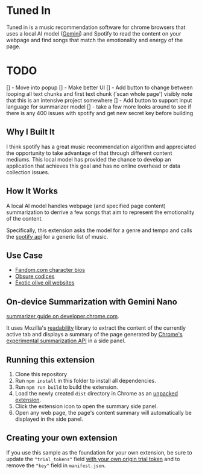# Tuned In

Tuned in is a music recommendation software for chrome browsers that uses a local AI model ([Gemini](https://blog.google/technology/ai/google-gemini-ai/)) and Spotify to read the content on your webpage and find songs that match the emotionality and energy of the page.

# TODO
[] - Move into popup
[] - Make better UI
[] - Add button to change between looping all text chunks and first text chunk ('scan whole page') visibly note that this is an intensive project somewhere
[] - Add button to support input language for summarizer model
[] - take a few more looks around to see if there is any 400 issues with spotify and get new secret key before building

## Why I Built It

I think spotify has a great music recommendation algorithm and appreciated the opportunity to take advantage of that through different content mediums. This local model has provided the chance to develop an application that achieves this goal and has no online overhead or data collection issues.

## How It Works

A local AI model handles webpage (and specified page content) summarization to derrive a few songs that aim to represent the emotionality of the content. 

Specifically, this extension asks the model for a genre and tempo and calls the [spotify api](https://developer.spotify.com/) for a generic list of music. 

## Use Case

- [Fandom.com character bios](https://metalgear.fandom.com/wiki/Solid_Snake)
- [Obsure codices](https://sacred-texts.com/alc/emerald.htm)
- [Exotic olive oil websites](https://groveandvine.com/our-process/)



## On-device Summarization with Gemini Nano

[summarizer guide on developer.chrome.com](https://developer.chrome.com/docs/ai/summarizer-api).

It uses Mozilla's [readability](https://github.com/mozilla/readability) library to extract the content of the currently active tab and displays a summary of the page generated by [Chrome's experimental summarization API](https://developer.chrome.com/blog/august2024-summarization-ai) in a side panel.

## Running this extension

1. Clone this repository
2. Run `npm install` in this folder to install all dependencies.
3. Run `npm run build` to build the extension.
4. Load the newly created `dist` directory in Chrome as an [unpacked extension](https://developer.chrome.com/docs/extensions/get-started/tutorial/hello-world#load-unpacked).
5. Click the extension icon to open the summary side panel.
6. Open any web page, the page's content summary will automatically be displayed in the side panel.

## Creating your own extension

If you use this sample as the foundation for your own extension, be sure to update the `"trial_tokens"` field [with your own origin trial token](https://developer.chrome.com/docs/web-platform/origin-trials#extensions) and to remove the `"key"` field in `manifest.json`.